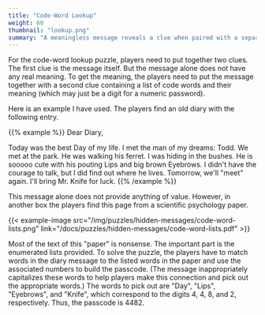 ```yaml
---
title: "Code-Word Lookup"
weight: 60
thumbnail: "lookup.png"
summary: "A meaningless message reveals a clue when paired with a separate list of code words."
---
```


For the code-word lookup puzzle, players need to put together two clues.
The first clue is the message itself. But the message alone does not have
any real meaning. To get the meaning, the players need to put the message
together with a second clue containing a list of code words and their
meaning (which may just be a digit for a numeric password).

Here is an example I have used. The players find an old diary with the
following entry.

{{% example %}}
Dear Diary,

Today was the best Day of my life. I met the man of my dreams: Todd. We met
at the park. He was walking his ferret. I was hiding in the bushes. He is
sooooo cute with his pouting Lips and big brown Eyebrows. I didn't have the
courage to talk, but I did find out where he lives. Tomorrow, we'll "meet"
again. I'll bring Mr. Knife for luck.
{{% /example %}}

This message alone does not provide anything of value. However, in another
box the players find this page from a scientific psychology paper.

{{< example-image
      src="/img/puzzles/hidden-messages/code-word-lists.png"
	  link="/docs/puzzles/hidden-messages/code-word-lists.pdf"
	  >}}

Most of the text of this "paper" is nonsense. The important part is the
enumerated lists provided. To solve the puzzle, the players have to match
words in the diary message to the listed words in the paper and use the
associated numbers to build the passcode. (The message inappropriately
capitalizes these words to help players make this connection and pick out
the appropriate words.) The words to pick out are "Day", "Lips",
"Eyebrows", and "Knife", which correspond to the digits 4, 4, 8, and 2,
respectively. Thus, the passcode is 4482.
